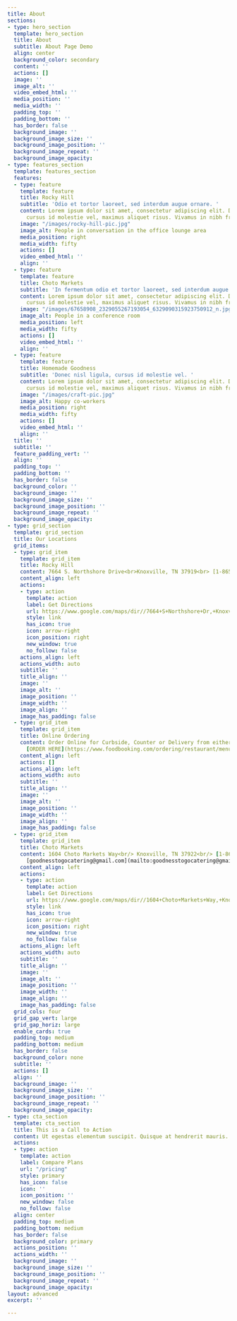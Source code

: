 ```yaml
---
title: About
sections:
- type: hero_section
  template: hero_section
  title: About
  subtitle: About Page Demo
  align: center
  background_color: secondary
  content: ''
  actions: []
  image: ''
  image_alt: ''
  video_embed_html: ''
  media_position: ''
  media_width: ''
  padding_top: ''
  padding_bottom: ''
  has_border: false
  background_image: ''
  background_image_size: ''
  background_image_position: ''
  background_image_repeat: ''
  background_image_opacity: 
- type: features_section
  template: features_section
  features:
  - type: feature
    template: feature
    title: Rocky Hill
    subtitle: 'Odio et tortor laoreet, sed interdum augue ornare. '
    content: Lorem ipsum dolor sit amet, consectetur adipiscing elit. Donec nisl ligula,
      cursus id molestie vel, maximus aliquet risus. Vivamus in nibh fringilla, fringilla.
    image: "/images/rocky-hill-pic.jpg"
    image_alt: People in conversation in the office lounge area
    media_position: right
    media_width: fifty
    actions: []
    video_embed_html: ''
    align: ''
  - type: feature
    template: feature
    title: Choto Markets
    subtitle: 'In fermentum odio et tortor laoreet, sed interdum augue ornare. '
    content: Lorem ipsum dolor sit amet, consectetur adipiscing elit. Donec nisl ligula,
      cursus id molestie vel, maximus aliquet risus. Vivamus in nibh fringilla, fringilla.
    image: "/images/67658908_2329055267193054_6329090315923750912_n.jpg"
    image_alt: People in a conference room
    media_position: left
    media_width: fifty
    actions: []
    video_embed_html: ''
    align: ''
  - type: feature
    template: feature
    title: Homemade Goodness
    subtitle: 'Donec nisl ligula, cursus id molestie vel. '
    content: Lorem ipsum dolor sit amet, consectetur adipiscing elit. Donec nisl ligula,
      cursus id molestie vel, maximus aliquet risus. Vivamus in nibh fringilla, fringilla.
    image: "/images/craft-pic.jpg"
    image_alt: Happy co-workers
    media_position: right
    media_width: fifty
    actions: []
    video_embed_html: ''
    align: ''
  title: ''
  subtitle: ''
  feature_padding_vert: ''
  align: ''
  padding_top: ''
  padding_bottom: ''
  has_border: false
  background_color: ''
  background_image: ''
  background_image_size: ''
  background_image_position: ''
  background_image_repeat: ''
  background_image_opacity: 
- type: grid_section
  template: grid_section
  title: Our Locations
  grid_items:
  - type: grid_item
    template: grid_item
    title: Rocky Hill
    content: 7664 S. Northshore Drive<br>Knoxville, TN 37919<br> [1-865-253-7099 ](tel:+1-865-253-7099)[goodnesstogocatering@gmail.com](mailto:goodnesstogocatering@gmail.com)
    content_align: left
    actions:
    - type: action
      template: action
      label: Get Directions
      url: https://www.google.com/maps/dir//7664+S+Northshore+Dr,+Knoxville,+TN+37919/@35.9033836,-84.0224939,17z/data=!4m9!4m8!1m0!1m5!1m1!1s0x885c2483c4b65555:0x30e83d6ef2c0ea70!2m2!1d-84.0203052!2d35.9033793!3e0
      style: link
      has_icon: true
      icon: arrow-right
      icon_position: right
      new_window: true
      no_follow: false
    actions_align: left
    actions_width: auto
    subtitle: ''
    title_align: ''
    image: ''
    image_alt: ''
    image_position: ''
    image_width: ''
    image_align: ''
    image_has_padding: false
  - type: grid_item
    template: grid_item
    title: Online Ordering
    content: Order Online for Curbside, Counter or Delivery from either location.
      [ORDER HERE](https://www.foodbooking.com/ordering/restaurant/menu?restaurant_uid=d1bb60a1-b01f-4a9d-a1f8-b5895d9a818d)
    content_align: left
    actions: []
    actions_align: left
    actions_width: auto
    subtitle: ''
    title_align: ''
    image: ''
    image_alt: ''
    image_position: ''
    image_width: ''
    image_align: ''
    image_has_padding: false
  - type: grid_item
    template: grid_item
    title: Choto Markets
    content: 1604 Choto Markets Way<br/> Knoxville, TN 37922<br/> [1-865-671-1315](tel:1-865-671-1315)<br/>
      [goodnesstogocatering@gmail.com](mailto:goodnesstogocatering@gmail.com)
    content_align: left
    actions:
    - type: action
      template: action
      label: Get Directions
      url: https://www.google.com/maps/dir//1604+Choto+Markets+Way,+Knoxville,+TN+37922/@35.8296709,-84.1688448,17z/data=!4m9!4m8!1m0!1m5!1m1!1s0x885c296d72bea07f:0xa43ebbbc698a8c8c!2m2!1d-84.1666561!2d35.8296666!3e0
      style: link
      has_icon: true
      icon: arrow-right
      icon_position: right
      new_window: true
      no_follow: false
    actions_align: left
    actions_width: auto
    subtitle: ''
    title_align: ''
    image: ''
    image_alt: ''
    image_position: ''
    image_width: ''
    image_align: ''
    image_has_padding: false
  grid_cols: four
  grid_gap_vert: large
  grid_gap_horiz: large
  enable_cards: true
  padding_top: medium
  padding_bottom: medium
  has_border: false
  background_color: none
  subtitle: ''
  actions: []
  align: ''
  background_image: ''
  background_image_size: ''
  background_image_position: ''
  background_image_repeat: ''
  background_image_opacity: 
- type: cta_section
  template: cta_section
  title: This is a Call to Action
  content: Ut egestas elementum suscipit. Quisque at hendrerit mauris.
  actions:
  - type: action
    template: action
    label: Compare Plans
    url: "/pricing"
    style: primary
    has_icon: false
    icon: ''
    icon_position: ''
    new_window: false
    no_follow: false
  align: center
  padding_top: medium
  padding_bottom: medium
  has_border: false
  background_color: primary
  actions_position: ''
  actions_width: ''
  background_image: ''
  background_image_size: ''
  background_image_position: ''
  background_image_repeat: ''
  background_image_opacity: 
layout: advanced
excerpt: ''

---
```

